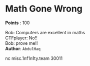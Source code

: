 # Math Gone Wrong
**Points** : 100

Bob: Computers are excellent in maths<br>
CTFplayer: No!!<br>
Bob: prove me!!<br><b>Author</b>: `AbdulHaq`


nc misc.1nf1n1ty.team 30011

